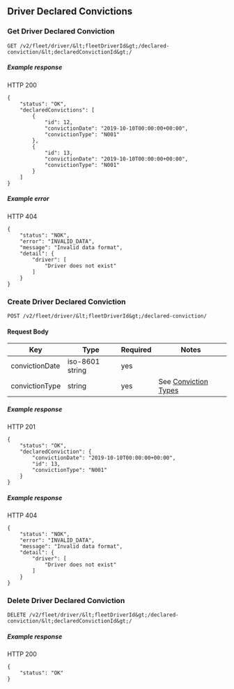 ## Driver Declared Convictions


### Get Driver Declared Conviction

`GET /v2/fleet/driver/&lt;fleetDriverId&gt;/declared-conviction/&lt;declaredConvictionId&gt;/`

##### Example response

HTTP 200

```
{
    "status": "OK",
    "declaredConvictions": [
        {
            "id": 12,
            "convictionDate": "2019-10-10T00:00:00+00:00",
            "convictionType": "N001"
        },
        {
            "id": 13,
            "convictionDate": "2019-10-10T00:00:00+00:00",
            "convictionType": "N001"
        }
    ]
}
```

##### Example error

HTTP 404

```
{
    "status": "NOK",
    "error": "INVALID_DATA",
    "message": "Invalid data format",
    "detail": {
        "driver": [
            "Driver does not exist"
        ]
    }
}
```

### Create Driver Declared Conviction

`POST /v2/fleet/driver/&lt;fleetDriverId&gt;/declared-conviction/`

#### Request Body

| Key | Type | Required | Notes |
| --- | --- | --- | --- |
| convictionDate | iso-8601 string | yes |  |
| convictionType | string | yes | See [Conviction Types](./docs/conviction_types.md) |

##### Example response

HTTP 201

```
{
    "status": "OK",
    "declaredConviction": {
        "convictionDate": "2019-10-10T00:00:00+00:00",
        "id": 13,
        "convictionType": "N001"
    }
}
```

##### Example response

HTTP 404

```
{
    "status": "NOK",
    "error": "INVALID_DATA",
    "message": "Invalid data format",
    "detail": {
        "driver": [
            "Driver does not exist"
        ]
    }
}
```

### Delete Driver Declared Conviction

`DELETE /v2/fleet/driver/&lt;fleetDriverId&gt;/declared-conviction/&lt;declaredConvictionId&gt;/`

##### Example response

HTTP 200

```
{
    "status": "OK"
}
```
